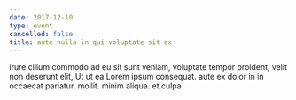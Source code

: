 ```yaml
---
date: 2017-12-10
type: event
cancelled: false
title: aute nulla in qui voluptate sit ex
---
```

irure cillum commodo ad eu sit sunt veniam, voluptate tempor proident, velit non deserunt elit, Ut ut ea Lorem ipsum consequat. aute ex dolor in in occaecat pariatur. mollit. minim aliqua. et culpa